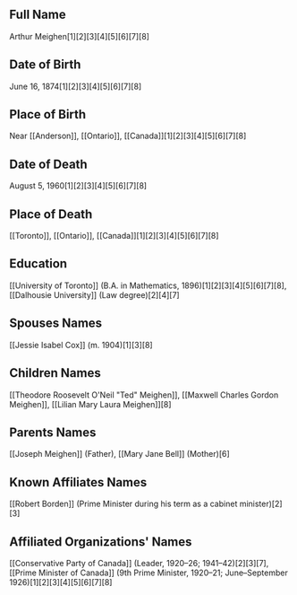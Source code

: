 ## Full Name
Arthur Meighen[1][2][3][4][5][6][7][8]

## Date of Birth
June 16, 1874[1][2][3][4][5][6][7][8]

## Place of Birth
Near [[Anderson]], [[Ontario]], [[Canada]][1][2][3][4][5][6][7][8]

## Date of Death
August 5, 1960[1][2][3][4][5][6][7][8]

## Place of Death
[[Toronto]], [[Ontario]], [[Canada]][1][2][3][4][5][6][7][8]

## Education
[[University of Toronto]] (B.A. in Mathematics, 1896)[1][2][3][4][5][6][7][8],
[[Dalhousie University]] (Law degree)[2][4][7]

## Spouses Names
[[Jessie Isabel Cox]] (m. 1904)[1][3][8]

## Children Names
[[Theodore Roosevelt O'Neil "Ted" Meighen]],
[[Maxwell Charles Gordon Meighen]],
[[Lilian Mary Laura Meighen]][8]

## Parents Names
[[Joseph Meighen]] (Father),
[[Mary Jane Bell]] (Mother)[6]

## Known Affiliates Names
[[Robert Borden]] (Prime Minister during his term as a cabinet minister)[2][3]

## Affiliated Organizations' Names
[[Conservative Party of Canada]] (Leader, 1920–26; 1941–42)[2][3][7],
[[Prime Minister of Canada]] (9th Prime Minister, 1920–21; June–September 1926)[1][2][3][4][5][6][7][8]

